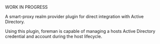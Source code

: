 WORK IN PROGRESS

A smart-proxy realm provider plugin for direct integration 
with Active Directory.

Using this plugin, foreman is capable of managing a hosts Active Directory
credential and account during the host lifecycle.


